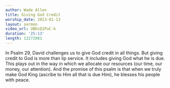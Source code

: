 ```yaml
--- 
author: Wade Allen 
title: Giving God Credit 
worship_date: 2013-01-13
layout: sermon 
video_url: UBOzQ1PuC-k
duration: '25:13'
length: 12272981
---
```


In Psalm 29, David challenges us to give God credit in all things. But giving credit to God is more than lip service. It includes giving God what he is due. This plays out in the way in which we allocate our resources (our time, our money, our attention). And the promise of this psalm is that when we truly make God King (ascribe to Him all that is due Him), he blesses his people with peace.